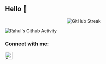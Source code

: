 ## Hello 🤝

<!--
- 🔭 I’m currently working on ...
- 🌱 I’m currently learning ...
- 👯 I’m looking to collaborate on ...
- 🤔 I’m looking for help with ...
- 💬 Ask me about ...
- 📫 How to reach me: ...
- ⚡ Fun fact: ...
-->

<div align="center">

![GitHub Streak](https://rahul-github-streak.herokuapp.com?user=RahulPatelme&theme=neon-palenight) 
</div>

![Rahul's Github Activity](https://activity-graph.herokuapp.com/graph?username=RahulPatelme&theme=github)


### Connect with me:
[<img align="left" alt="RahulPatel | LinkedIn" width="24px" src="https://img.icons8.com/fluency/48/000000/linkedin.png"/>][linkedin]

[linkedin]: https://www.linkedin.com/in/rahul-patel-aunz/
